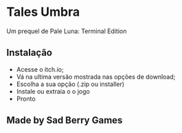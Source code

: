 # Tales Umbra

Um prequel de Pale Luna: Terminal Edition

## Instalação

- Acesse o itch.io;
- Vá na ultima versão mostrada nas opções de  download;
- Escolha a sua opção (.zip ou installer)
- Instale ou extraia o o jogo
- Pronto

## Made by Sad Berry Games